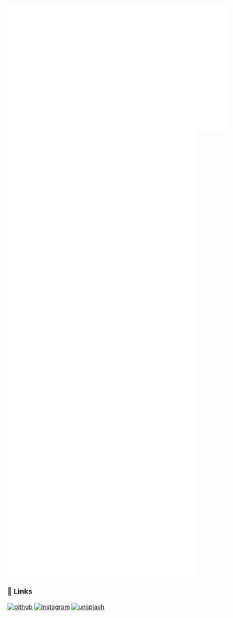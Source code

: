 <img align="center" src="/metrics.base.svg" alt="base">
<img align="center" src="/metrics.plugin.svg" alt="plugin">

### 🔗 Links

[![github](https://img.shields.io/badge/github-24292F?style=for-the-badge&logo=github&logoColor=whit)](https://github.com/Kurzheck)
[![instagram](https://img.shields.io/badge/Instagram-E4405F?style=for-the-badge&logo=instagram&logoColor=white)](https://www.instagram.com/krzhck)
[![unsplash](https://img.shields.io/badge/Unsplash-000000?style=for-the-badge&logo=unsplash&logoColor=white)](https://unsplash.com/@kurzheck)
